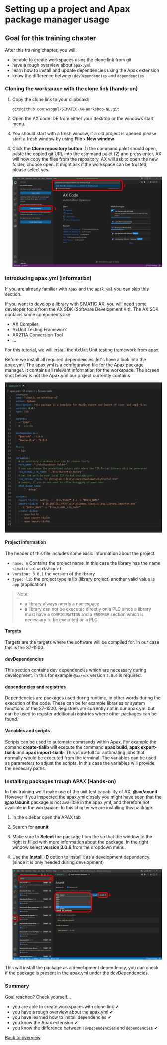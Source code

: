 # Setting up a project and Apax package manager usage

## Goal for this training chapter

After this training chapter, you will:

- be able to create workspaces using the clone link from git
- have a rough overview about `apax.yml`
- learn how to install and update dependencies using the Apax extension
- know the difference between `devDependencies` and `dependencies`

### Cloning the workspace with the clone link (hands-on)

1. Copy the clone link to your clipboard:

   ```iec-st
   git@github.com:wspgnl/SIMATIC-AX-Workshop-NL.git
   ```
2. Open the AX code IDE from either your desktop or the windows start menu.
3. You should start with a fresh window, if a old project is opened please start a fresh window by using **File > New window**
4. Click the **Clone repository button** (1) the command palet should open, paste the copied git URL into the command palet (2) and press enter. AX will now copy the files from the repository. AX will ask to open the new folder, choose open. It might ask if the workspace can be trusted, please select yes.

   ![drawing](./assets/clonegit.png)

### Introducing apax.yml (information)

If you are already familiar with `Apax` and the `apax.yml` you can skip this section.

If you want to develop a library with SIMATIC AX, you will need some developer tools from the AX SDK (Software Development Kit). The AX SDK contains some components like:

- AX Compiler
- AxUnit Testing Framework
- AX2TIA Conversion Tool
- ...

For this tutorial, we will install the AxUnit Unit testing framework from apax.

Before we install all required dependencies, let's have a look into the apax.yml. The apax.yml is a configuration file for the Apax package manager. It contains all relevant information for the workspace. The screen shot below is not the Apax.yml our project currently contains.

![drawing](./assets/apaxyml.png)

#### **Project information**

The header of this file includes some basic information about the project.

- `name: A` Contains the project name. In this case the library has the name `simatic-ax-workshop-nl`
- `version: 0.0.1` the version of the library
- `type: lib` the project type is lib (library project) another valid value is `app` (application)

> Note:
>
> - a library always needs a namespace
> - a library can not be executed directly on a PLC since a library must have a `CONFIGURATION` and a `PROGRAM` section which is necessary to be executed on a PLC

#### Targets

Targets are the targets where the software will be compiled for. In our case this is the S7-1500.

#### **devDependencies**

This section contains dev dependencies which are necessary during development. In this for example `@ax/sdk` version `3.0.0` is required.

#### **dependencies** and **registries**

Dependencies are packages used during runtime, in other words during the execution of the code. These can be for example libraries or system functions of the S7-1500. Registries are currently not in our apax.yml but can be used to register additional registries where other packages can be found.

#### Variables and scripts

Scripts can be used to automate commands within Apax. For example the comand **create-tialib** will execute the command **apax build**, **apax export-tialib** and **apax import-tialib**. This is usefull for automating jobs that normally would be executed from the terminal. The variables can be used as parameters to adjust the scripts. In this case the variables will provide the necesary paths.

### Installing packages trough APAX (Hands-on)

In this training we'll make use of the unit test capability of AX, **@ax/axunit**. However if you inspected the apax.yml closely you might have seen that the **@ax/axunit** package is not availible in the apax.yml, and therefore not availible in the workspace. In this chapter we are installing this package.

1. In the sidebar open the APAX tab
2. Search for **axunit**
3. Make sure to **Select** the package from the so that the window to the right is filled with more information about the package. In the right window select **version 3.0.6** from the dropdown menu.
4. Use the **Install -D** option to install it as a development dependency. (since it is only needed during development)

   ![drawing](./assets/apaxlibversion.png)

This will install the package as a development dependency, you can check if the package is present in the apax.yml under the devDependencies.


### Summary

Goal reached? Check yourself...

- you are able to create workspaces with clone link ✔
- you have a rough overview about the apax.yml ✔
- you have learned how to install dependencies ✔
- you know the Apax extension ✔
- you know the difference between `devDependencies` and `dependencies` ✔

[Back to overview](./../README.md)